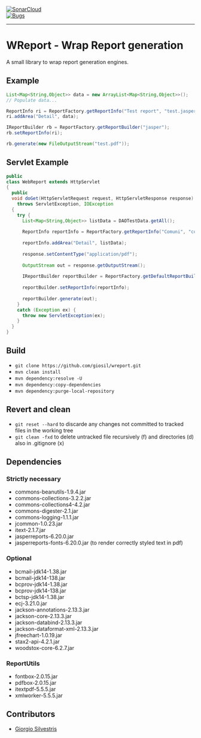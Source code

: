 [![SonarCloud](https://sonarcloud.io/images/project_badges/sonarcloud-black.svg)](https://sonarcloud.io/summary/new_code?id=giosil_wreport)
<br/>
[![Bugs](https://sonarcloud.io/api/project_badges/measure?project=giosil_wreport&metric=bugs)](https://sonarcloud.io/summary/new_code?id=giosil_wreport)

---

# WReport - Wrap Report generation

A small library to wrap report generation engines.

## Example

```java
List<Map<String,Object>> data = new ArrayList<Map<String,Object>>();
// Populate data...

ReportInfo ri = ReportFactory.getReportInfo("Test report", "test.jasper");
ri.addArea("Detail", data);

IReportBuilder rb = ReportFactory.getReportBuilder("jasper");
rb.setReportInfo(ri);

rb.generate(new FileOutputStream("test.pdf"));
```

## Servlet Example
```java
public 
class WebReport extends HttpServlet
{
  public 
  void doGet(HttpServletRequest request, HttpServletResponse response) 
    throws ServletException, IOException 
  {
    try {
      List<Map<String,Object>> listData = DAOTestData.getAll();
      
      ReportInfo reportInfo = ReportFactory.getReportInfo("Comuni", "comuni.jasper");
      
      reportInfo.addArea("Detail", listData);
      
      response.setContentType("application/pdf");
      
      OutputStream out = response.getOutputStream();
      
      IReportBuilder reportBuilder = ReportFactory.getDefaultReportBuilder();
      
      reportBuilder.setReportInfo(reportInfo);
      
      reportBuilder.generate(out);
    } 
    catch (Exception ex) {
      throw new ServletException(ex);
    }
  }
}
```

## Build

- `git clone https://github.com/giosil/wreport.git`
- `mvn clean install`
- `mvn dependency:resolve -U`
- `mvn dependency:copy-dependencies`
- `mvn dependency:purge-local-repository`

## Revert and clean 

- `git reset --hard` to discarde any changes not committed to tracked files in the working tree
- `git clean -fxd` to delete untracked file recursively (f) and directories (d) also in .gitignore (x)

## Dependencies

### Strictly necessary

- commons-beanutils-1.9.4.jar
- commons-collections-3.2.2.jar
- commons-collections4-4.2.jar
- commons-digester-2.1.jar
- commons-logging-1.1.1.jar
- jcommon-1.0.23.jar
- itext-2.1.7.jar
- jasperreports-6.20.0.jar
- jasperreports-fonts-6.20.0.jar (to render correctly styled text in pdf)

### Optional

- bcmail-jdk14-1.38.jar
- bcmail-jdk14-138.jar
- bcprov-jdk14-1.38.jar
- bcprov-jdk14-138.jar
- bctsp-jdk14-1.38.jar
- ecj-3.21.0.jar
- jackson-annotations-2.13.3.jar
- jackson-core-2.13.3.jar
- jackson-databind-2.13.3.jar
- jackson-dataformat-xml-2.13.3.jar
- jfreechart-1.0.19.jar
- stax2-api-4.2.1.jar
- woodstox-core-6.2.7.jar

### ReportUtils

- fontbox-2.0.15.jar
- pdfbox-2.0.15.jar
- itextpdf-5.5.5.jar
- xmlworker-5.5.5.jar

## Contributors

* [Giorgio Silvestris](https://github.com/giosil)
